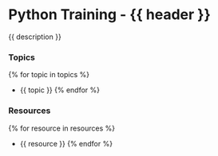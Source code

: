 # Python Training - {{ header }}

{{ description }}

### Topics

{% for topic in topics %}
- {{ topic }}
{% endfor %}

### Resources

{% for resource in resources %}
- {{ resource }}
{% endfor %}
